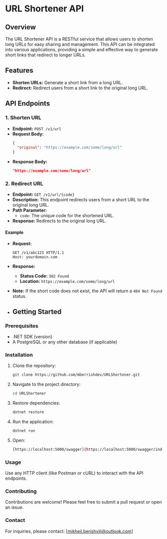# URL Shortener API

## Overview

The URL Shortener API is a RESTful service that allows users to shorten long URLs for easy sharing and management. This API can be integrated into various applications, providing a simple and effective way to generate short links that redirect to longer URLs.

## Features

- **Shorten URLs:** Generate a short link from a long URL.
- **Redirect:** Redirect users from a short link to the original long URL.

## API Endpoints

### 1. Shorten URL

- **Endpoint:** `POST /v1/url`
- **Request Body:**
  ```json
  {
    "original": "https://example.com/some/long/url"
  }

- **Response Body:**
  ```json
  "https://example.com/some/long/url"

### 2. Redirect URL

- **Endpoint:** `GET /v1/url/{code}`
- **Description:** This endpoint redirects users from a short URL to the original long URL.
- **Path Parameter:**
  - `code`: The unique code for the shortened URL.
- **Response:** Redirects to the original long URL.

#### Example

- **Request:**
  ```http
  GET /v1/abc123 HTTP/1.1
  Host: yourdomain.com

- **Response:**
  - **Status Code:** `302 Found`
  - **Location:** `https://example.com/some/long/url`
  
- **Note:** If the short code does not exist, the API will return a `404 Not Found` status.

- ## Getting Started

### Prerequisites

- .NET SDK (version)
- A PostgreSQL or any other database (if applicable)

### Installation

1. Clone the repository:
   ```bash
   git clone https://github.com/mberrishdev/URLShortener.git
   
2. Navigate to the project directory:
   ```bash
   cd URLShortener

3. Restore dependencies:
   ```bash
   dotnet restore

4. Run the application:
   ```bash
   dotnet run

4. Open:
   ```bash
   [https://localhost:5000/swagger](https://localhost:5000/swagger/index.html)

### Usage

Use any HTTP client (like Postman or cURL) to interact with the API endpoints.

### Contributing

Contributions are welcome! Please feel free to submit a pull request or open an issue.

### Contact

For inquiries, please contact: [mikheil.berishvili@outlook.com]



